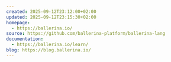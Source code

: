 ```yaml
---
created: 2025-09-12T23:12:00+02:00
updated: 2025-09-12T23:15:30+02:00
homepage:
  - https://ballerina.io/
source: https://github.com/ballerina-platform/ballerina-lang
documentation:
  - https://ballerina.io/learn/
blog: https://blog.ballerina.io/
---
```

